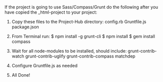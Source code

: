If the project is going to use Sass/Compass/Grunt 
do the following after you have copied the 
_html-project to your project:

1. Copy these files to the Project-Hub directory:
    config.rb
    Gruntfile.js
    package.json

2. From Terminal run:
    $ npm install -g grunt-cli
    $ npm install
    $ gem install compass

3. Wait for all node-modules to be installed, should include:
    grunt-contrib-watch
    grunt-contrib-uglify
    grunt-contrib-compass
    matchdep

4. Configure Gruntfile.js as needed

5. All Done! 